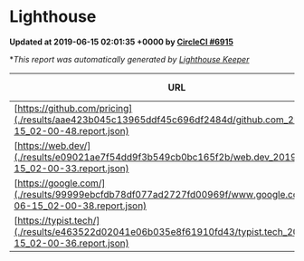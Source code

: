
# Lighthouse

**Updated at 2019-06-15 02:01:35 +0000 by [CircleCI #6915](https://circleci.com/gh/ItinerisLtd/lighthouse-keeper-example/6915)**

**This report was automatically generated by [Lighthouse Keeper](https://github.com/itinerisltd/lighthouse-keeper)*

| URL | Performance | Accessibility | Best Practices | SEO | PWA | Updated At |
| --- | --- | --- | --- | --- | --- | --- |
| [https://github.com/pricing](./results/aae423b045c13965ddf45c696df2484d/github.com_2019-06-15_02-00-48.report.json) | 0.81 | 0.93 | 0.93 | 0.92 | 0.56 | 2019-06-15T02:00:48.115Z |
| [https://web.dev/](./results/e09021ae7f54dd9f3b549cb0bc165f2b/web.dev_2019-06-15_02-00-33.report.json) | 0.91 | 0.9 | 1 | 0.96 | 1 | 2019-06-15T02:00:33.383Z |
| [https://google.com/](./results/99999ebcfdb78df077ad2727fd00969f/www.google.com_2019-06-15_02-00-38.report.json) | 0.95 | 0.86 | 0.93 | 0.83 | 0.56 | 2019-06-15T02:00:38.377Z |
| [https://typist.tech/](./results/e463522d02041e06b035e8f61910fd43/typist.tech_2019-06-15_02-00-36.report.json) | 1 |  |  |  |  | 2019-06-15T02:00:36.139Z |
